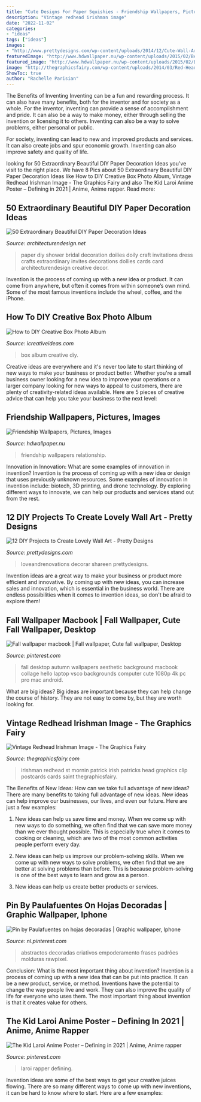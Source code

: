 ```yaml
---
title: "Cute Designs For Paper Squishies - Friendship Wallpapers, Pictures, Images"
description: "Vintage redhead irishman image"
date: "2022-11-02"
categories:
- "ideas"
tags: ["ideas"]
images:
- "http://www.prettydesigns.com/wp-content/uploads/2014/12/Cute-Wall-Art.jpg"
featuredImage: "http://www.hdwallpaper.nu/wp-content/uploads/2015/02/Best-Friendship-Images-1024x768.jpg"
featured_image: "http://www.hdwallpaper.nu/wp-content/uploads/2015/02/Best-Friendship-Images-1024x768.jpg"
image: "http://thegraphicsfairy.com/wp-content/uploads/2014/03/Red-Head-Irishman-GraphicsFairy.jpg"
ShowToc: true
author: "Rachelle Parisian"
---
```



The Benefits of Inventing
Inventing can be a fun and rewarding process. It can also have many benefits, both for the inventor and for society as a whole.
For the inventor, inventing can provide a sense of accomplishment and pride. It can also be a way to make money, either through selling the invention or licensing it to others. Inventing can also be a way to solve problems, either personal or public.

For society, inventing can lead to new and improved products and services. It can also create jobs and spur economic growth. Inventing can also improve safety and quality of life.

	

		
looking for 50 Extraordinary Beautiful DIY Paper Decoration Ideas you've visit to the right place. We have 8 Pics about 50 Extraordinary Beautiful DIY Paper Decoration Ideas like How to DIY Creative Box Photo Album, Vintage Redhead Irishman Image - The Graphics Fairy and also The Kid Laroi Anime Poster – Defining in 2021 | Anime, Anime rapper. Read more:
		
    
## 50 Extraordinary Beautiful DIY Paper Decoration Ideas

<img loading=lazy src="https://cdn.architecturendesign.net/wp-content/uploads/2016/01/AD-Extraordinary-Beautiful-DIY-Paper-Decoration-Ideas-44.jpg" onerror="this.onerror=null;this.src='https://tse4.mm.bing.net/th?id=OIP.Mhtjahkr6aALmDz99_spNwHaJ6&amp;pid=15.1';" alt="50 Extraordinary Beautiful DIY Paper Decoration Ideas">

_Source: architecturendesign.net_

>paper diy shower bridal decoration doilies doily craft invitations dress crafts extraordinary invites decorations dollies cards card architecturendesign creative decor. 

	

Invention is the process of coming up with a new idea or product. It can come from anywhere, but often it comes from within someone’s own mind. Some of the most famous inventions include the wheel, coffee, and the iPhone.

    
## How To DIY Creative Box Photo Album

<img loading=lazy src="https://www.icreativeideas.com/wp-content/uploads/2014/06/How-to-DIY-Creative-Box-Photo-Album-thumb.jpg" onerror="this.onerror=null;this.src='https://tse2.mm.bing.net/th?id=OIP.aO-z7h_W_ujtjHIkjYlbVgHaHa&amp;pid=15.1';" alt="How to DIY Creative Box Photo Album">

_Source: icreativeideas.com_

>box album creative diy. 

	

Creative ideas are everywhere and it's never too late to start thinking of new ways to make your business or product better. Whether you're a small business owner looking for a new idea to improve your operations or a larger company looking for new ways to appeal to customers, there are plenty of creativity-related ideas available. Here are 5 pieces of creative advice that can help you take your business to the next level: 

    
## Friendship Wallpapers, Pictures, Images

<img loading=lazy src="http://www.hdwallpaper.nu/wp-content/uploads/2015/02/Best-Friendship-Images-1024x768.jpg" onerror="this.onerror=null;this.src='https://tse2.mm.bing.net/th?id=OIP.G1PEMVWqnngE5fjUX2n8vQHaFj&amp;pid=15.1';" alt="Friendship Wallpapers, Pictures, Images">

_Source: hdwallpaper.nu_

>friendship wallpapers relationship. 

	

Innovation in Innovation: What are some examples of innovation in invention?
Invention is the process of coming up with a new idea or design that uses previously unknown resources. Some examples of innovation in invention include: biotech, 3D printing, and drone technology. By exploring different ways to innovate, we can help our products and services stand out from the rest.

    
## 12 DIY Projects To Create Lovely Wall Art - Pretty Designs

<img loading=lazy src="http://www.prettydesigns.com/wp-content/uploads/2014/12/Cute-Wall-Art.jpg" onerror="this.onerror=null;this.src='https://tse1.mm.bing.net/th?id=OIP.FougRaYWgPz8VHusXXzYjgHaLI&amp;pid=15.1';" alt="12 DIY Projects to Create Lovely Wall Art - Pretty Designs">

_Source: prettydesigns.com_

>loveandrenovations decorar shareen prettydesigns. 

	

Invention ideas are a great way to make your business or product more efficient and innovative. By coming up with new ideas, you can increase sales and innovation, which is essential in the business world. There are endless possibilities when it comes to invention ideas, so don't be afraid to explore them!

    
## Fall Wallpaper Macbook | Fall Wallpaper, Cute Fall Wallpaper, Desktop

<img loading=lazy src="https://i.pinimg.com/736x/71/a5/67/71a567a575482cabe373f8ed156224a9--macbook-wallpaper-fall-wallpaper.jpg" onerror="this.onerror=null;this.src='https://tse3.mm.bing.net/th?id=OIP._g77kEn772tZ3PmvjPsa-wHaE7&amp;pid=15.1';" alt="Fall wallpaper macbook | Fall wallpaper, Cute fall wallpaper, Desktop">

_Source: pinterest.com_

>fall desktop autumn wallpapers aesthetic background macbook collage hello laptop vsco backgrounds computer cute 1080p 4k pc pro mac android. 

	

What are big ideas?
Big ideas are important because they can help change the course of history. They are not easy to come by, but they are worth looking for.

    
## Vintage Redhead Irishman Image - The Graphics Fairy

<img loading=lazy src="http://thegraphicsfairy.com/wp-content/uploads/2014/03/Red-Head-Irishman-GraphicsFairy.jpg" onerror="this.onerror=null;this.src='https://tse4.mm.bing.net/th?id=OIP.xhO7fogfrCQXkp2vQqYjawHaLm&amp;pid=15.1';" alt="Vintage Redhead Irishman Image - The Graphics Fairy">

_Source: thegraphicsfairy.com_

>irishman redhead st mornin patrick irish patricks head graphics clip postcards cards saint thegraphicsfairy. 

	

The Benefits of New Ideas: How can we take full advantage of new ideas?
There are many benefits to taking full advantage of new ideas. New ideas can help improve our businesses, our lives, and even our future. Here are just a few examples:
1. New ideas can help us save time and money. When we come up with new ways to do something, we often find that we can save more money than we ever thought possible. This is especially true when it comes to cooking or cleaning, which are two of the most common activities people perform every day.

2. New ideas can help us improve our problem-solving skills. When we come up with new ways to solve problems, we often find that we are better at solving problems than before. This is because problem-solving is one of the best ways to learn and grow as a person.

3. New ideas can help us create better products or services.

    
## Pin By Paulafuentes On Hojas Decoradas | Graphic Wallpaper, Iphone

<img loading=lazy src="https://i.pinimg.com/736x/31/15/c4/3115c43155f8498784263357f6d3c394.jpg" onerror="this.onerror=null;this.src='https://tse4.mm.bing.net/th?id=OIP.TluW6MhorWVA2XQxlKKmZgHaNK&amp;pid=15.1';" alt="Pin by Paulafuentes on hojas decoradas | Graphic wallpaper, Iphone">

_Source: nl.pinterest.com_

>abstractos decoradas criativos empoderamento frases padrões molduras rawpixel. 

	

Conclusion: What is the most important thing about invention?
Invention is a process of coming up with a new idea that can be put into practice. It can be a new product, service, or method. Inventions have the potential to change the way people live and work. They can also improve the quality of life for everyone who uses them. The most important thing about invention is that it creates value for others.

    
## The Kid Laroi Anime Poster – Defining In 2021 | Anime, Anime Rapper

<img loading=lazy src="https://i.pinimg.com/736x/7f/be/42/7fbe4276ec2116b55ac13f58281d8586.jpg" onerror="this.onerror=null;this.src='https://tse3.mm.bing.net/th?id=OIP.J_eHChCHFXdigtr5fesuKQHaLH&amp;pid=15.1';" alt="The Kid Laroi Anime Poster – Defining in 2021 | Anime, Anime rapper">

_Source: pinterest.com_

>laroi rapper defining. 

	

Invention ideas are some of the best ways to get your creative juices flowing. There are so many different ways to come up with new inventions, it can be hard to know where to start. Here are a few examples: 

